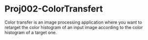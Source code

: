 # Proj002-ColorTransfert
Color transfer is an image processing application where you want to retarget the color histogram of an input image according to the color histogram of a target one.
